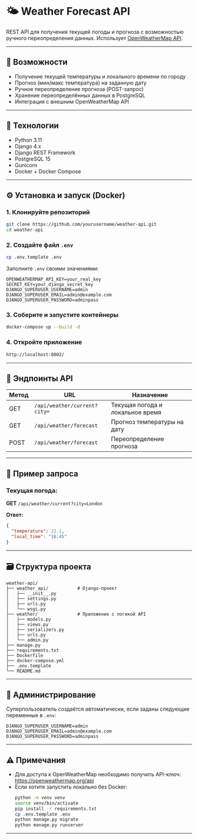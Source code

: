 # 🌤️ Weather Forecast API

REST API для получения текущей погоды и прогноза с возможностью ручного переопределения данных. Использует [OpenWeatherMap API](https://openweathermap.org/api).

---

## 🚀 Возможности

- Получение текущей температуры и локального времени по городу
- Прогноз (мин/макс температура) на заданную дату
- Ручное переопределение прогноза (POST-запрос)
- Хранение переопределённых данных в PostgreSQL
- Интеграция с внешним OpenWeatherMap API

---

## 🔧 Технологии

- Python 3.11
- Django 4.x
- Django REST Framework
- PostgreSQL 15
- Gunicorn
- Docker + Docker Compose

---

## ⚙️ Установка и запуск (Docker)

### 1. Клонируйте репозиторий

```bash
git clone https://github.com/yourusername/weather-api.git
cd weather-api
```

### 2. Создайте файл `.env`

```bash
cp .env.template .env
```

Заполните `.env` своими значениями:

```env
OPENWEATHERMAP_API_KEY=your_real_key
SECRET_KEY=your_django_secret_key
DJANGO_SUPERUSER_USERNAME=admin
DJANGO_SUPERUSER_EMAIL=admin@example.com
DJANGO_SUPERUSER_PASSWORD=adminpass
```

### 3. Соберите и запустите контейнеры

```bash
docker-compose up --build -d
```

### 4. Откройте приложение

```txt
http://localhost:8002/
```

---

## 📌 Эндпоинты API

| Метод | URL                          | Назначение                       |
|-------|------------------------------|----------------------------------|
| GET   | `/api/weather/current?city=` | Текущая погода и локальное время |
| GET   | `/api/weather/forecast`      | Прогноз температуры на дату      |
| POST  | `/api/weather/forecast`      | Переопределение прогноза         |

---

## 🧪 Пример запроса

### Текущая погода:

**GET** `/api/weather/current?city=London`

**Ответ:**

```json
{
  "temperature": 22.1,
  "local_time": "16:45"
}
```

---

## 🗃️ Структура проекта

```
weather-api/
├── weather_api/           # Django-проект
│   ├── __init__.py
│   ├── settings.py
│   ├── urls.py
│   └── wsgi.py
├── weather/               # Приложение с логикой API
│   ├── models.py
│   ├── views.py
│   ├── serializers.py
│   ├── urls.py
│   └── admin.py
├── manage.py
├── requirements.txt
├── Dockerfile
├── docker-compose.yml
├── .env.template
└── README.md
```

---

## 🔐 Администрирование

Суперпользователь создаётся автоматически, если заданы следующие переменные в `.env`:

```env
DJANGO_SUPERUSER_USERNAME=admin
DJANGO_SUPERUSER_EMAIL=admin@example.com
DJANGO_SUPERUSER_PASSWORD=adminpass
```

---

## ⚠️ Примечания

- Для доступа к OpenWeatherMap необходимо получить API-ключ: https://openweathermap.org/api
- Если хотите запустить локально без Docker:
  ```bash
  python -m venv venv
  source venv/bin/activate
  pip install -r requirements.txt
  cp .env.template .env
  python manage.py migrate
  python manage.py runserver
  ```

---


